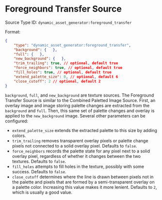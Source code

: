 # Foreground Transfer Source

Source Type ID: `dynamic_asset_generator:foreground_transfer`

Format:

```json
{
    "type": "dynamic_asset_generator:foreground_transfer",
    "background": {   },
    "full": {   },
    "new_background": {   },
    "trim_trailing": true, // optional, default true
    "force_neighbors": true, // optional, default true
    "fill_holes": true, // optional, default true
    "extend_palette_size": 0, // optional, default 6
    "close_cutoff": 2 // optional, default 2
}
```

`background`, `full`, and `new_background` are texture sources. The Foreground Transfer Source is similar to the Combined Paletted Image Source. First, an overlay image and image storing palette changes are extracted from the `background` and `full`. Then, this same set of palette changes and overlay is applied to the `new_background` image. Several other parameters can be configured:
* `extend_palette_size` extends the extracted palette to this size by adding colors.
* `trim_trailing` removes transparent overlay pixels or palette change pixels not connected to a solid overlay pixel. Defaults to `false`.
* `force_neighbors` records the palette state for any pixel next to a solid overlay pixel, regardless of whether it changes between the two textures. Defaults to `false`.
* `fill_holes` attempts to fill holes in the texture, possibly with some success. Defaults to `false`.
* `close_cutoff` determines where the line is drawn between pixels not in the palette and pixels that are formed by a semi-transparent overlay on a palette color. Increasing this value makes it more lenient. Defaults to `2`, which is usually a good value.
